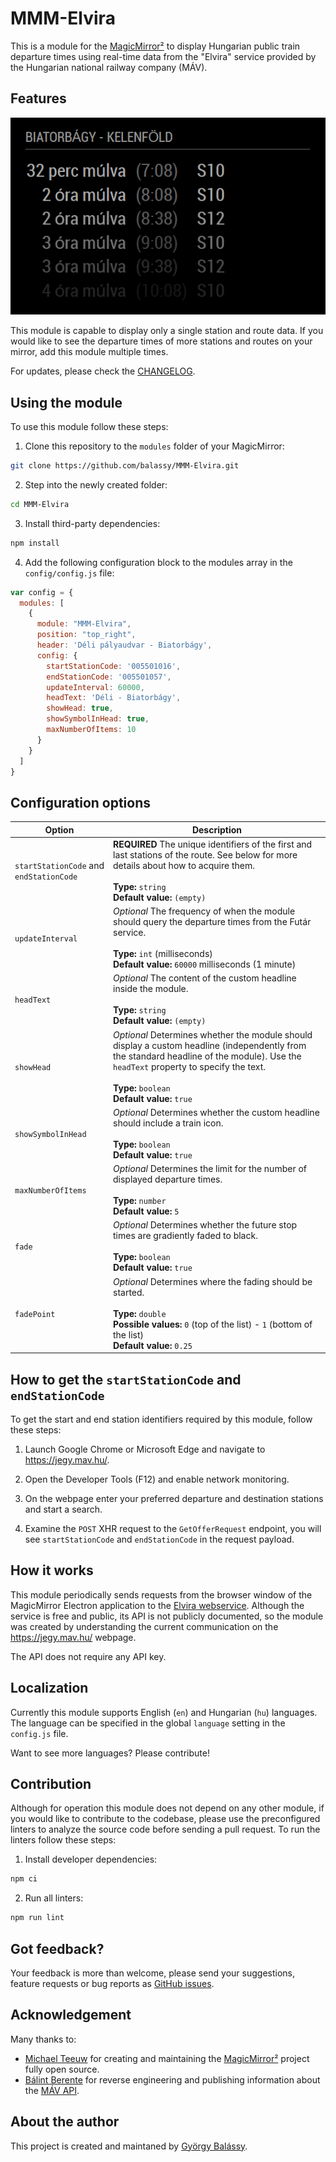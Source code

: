 # MMM-Elvira

This is a module for the [MagicMirror²](https://github.com/MichMich/MagicMirror/) to display Hungarian public train departure times using real-time data from the "Elvira" service provided by the Hungarian national railway company (MÁV).

## Features

![](./doc/screenshot.png)

This module is capable to display only a single station and route data. If you would like to see the departure times of more stations and routes on your mirror, add this module multiple times.

For updates, please check the [CHANGELOG](https://github.com/balassy/MMM-Elvira/blob/master/CHANGELOG.md).


## Using the module

To use this module follow these steps:

1. Clone this repository to the `modules` folder of your MagicMirror:

```bash
git clone https://github.com/balassy/MMM-Elvira.git
```

2. Step into the newly created folder:

```bash
cd MMM-Elvira
```

3. Install third-party dependencies:

```bash
npm install
```

4. Add the following configuration block to the modules array in the `config/config.js` file:

```js
var config = {
  modules: [
    {
      module: "MMM-Elvira",
      position: "top_right",
      header: 'Déli pályaudvar - Biatorbágy',
      config: {
        startStationCode: '005501016',
        endStationCode: '005501057',
        updateInterval: 60000,
        headText: 'Déli - Biatorbágy',
        showHead: true,
        showSymbolInHead: true,
        maxNumberOfItems: 10
      }
    }
  ]
}
```

## Configuration options

| Option                 | Description
|------------------------|-----------
| `startStationCode` and `endStationCode` | **REQUIRED** The unique identifiers of the first and last stations of the route. See below for more details about how to acquire them.<br><br> **Type:** `string` <br>**Default value:** `(empty)`
| `updateInterval`       | *Optional* The frequency of when the module should query the departure times from the Futár service. <br><br>**Type:** `int` (milliseconds) <br>**Default value:** `60000` milliseconds (1 minute)
| `headText`             | *Optional* The content of the custom headline inside the module.  <br><br>**Type:** `string` <br>**Default value:** `(empty)`
| `showHead`             | *Optional* Determines whether the module should display a custom headline (independently from the standard headline of the module). Use the `headText` property to specify the text. <br><br>**Type:** `boolean` <br>**Default value:** `true`
| `showSymbolInHead`     | *Optional* Determines whether the custom headline should include a train icon.<br><br>**Type:** `boolean`  <br>**Default value:** `true`
| `maxNumberOfItems`     | *Optional* Determines the limit for the number of displayed departure times. <br><br>**Type:** `number`  <br>**Default value:** `5`
| `fade`                 | *Optional* Determines whether the future stop times are gradiently faded to black.<br><br>**Type:** `boolean`  <br>**Default value:** `true`
| `fadePoint`            | *Optional* Determines where the fading should be started.<br><br>**Type:** `double`<br>**Possible values:** `0` (top of the list) - `1` (bottom of the list)<br>**Default value:** `0.25`

## How to get the `startStationCode` and `endStationCode`

To get the start and end station identifiers required by this module, follow these steps:

1. Launch Google Chrome or Microsoft Edge and navigate to https://jegy.mav.hu/.

2. Open the Developer Tools (F12) and enable network monitoring.

3. On the webpage enter your preferred departure and destination stations and start a search.

4. Examine the `POST` XHR request to the `GetOfferRequest` endpoint, you will see `startStationCode` and `endStationCode` in the request payload. 

## How it works

This module periodically sends requests from the browser window of the MagicMirror Electron application to the [Elvira webservice](https://jegy-a.mav.hu/). Although the service is free and public, its API is not publicly documented, so the module was created by understanding the current communication on the https://jegy.mav.hu/ webpage.

The API does not require any API key.

## Localization

Currently this module supports English (`en`) and Hungarian (`hu`) languages. The language can be specified in the global `language` setting in the `config.js` file.

Want to see more languages? Please contribute!

## Contribution

Although for operation this module does not depend on any other module, if you would like to contribute to the codebase, please use the preconfigured linters to analyze the source code before sending a pull request. To run the linters follow these steps:

1. Install developer dependencies:

```bash
npm ci
```

2. Run all linters:

```bash
npm run lint
```

## Got feedback?

Your feedback is more than welcome, please send your suggestions, feature requests or bug reports as [GitHub issues](https://github.com/balassy/MMM-Elvira/issues).

## Acknowledgement

Many thanks to:
- [Michael Teeuw](https://github.com/MichMich) for creating and maintaining the [MagicMirror²](https://github.com/MichMich/MagicMirror/) project fully open source.
- [Bálint Berente](https://github.com/berenteb) for reverse engineering and publishing information about the [MÁV API](https://github.com/berenteb/mav-api).

## About the author

This project is created and maintaned by [György Balássy](https://www.linkedin.com/in/balassy).
